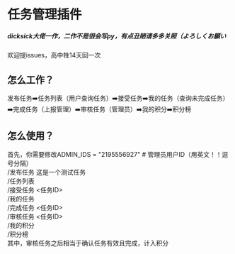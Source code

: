 # 任务管理插件
##### dicksick大佬一作，二作不是很会写py，有点丑陋请多多关照（よろしくお願い
欢迎提issues，高中牲14天回一次
## 怎么工作？
发布任务➡️任务列表（用户查询任务）➡️接受任务➡️我的任务（查询未完成任务）➡️完成任务（上报管理）➡️审核任务（管理员）➡️我的积分➡️积分榜

## 怎么使用？
首先，你需要修改ADMIN_IDS = "2195556927"  # 管理员用户ID（用英文！！逗号分隔）<br>
/发布任务 这是一个测试任务 <br>
/任务列表 <br>
/接受任务 <任务ID> <br>
/我的任务 <br>
/完成任务 <任务ID> <br>
/审核任务 <任务ID> <br>
/我的积分 <br>
/积分榜 <br>
其中，审核任务之后相当于确认任务有效且完成，计入积分
